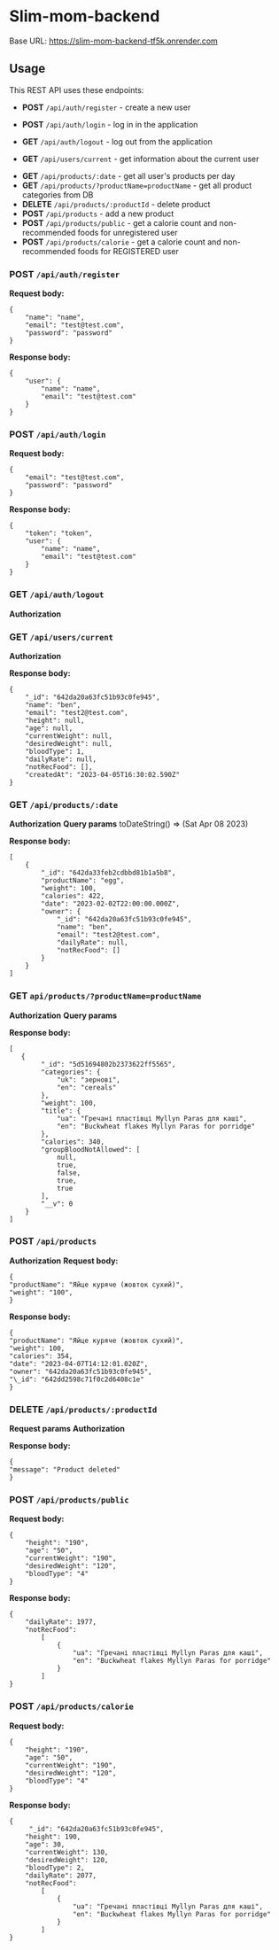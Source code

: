 # Slim-mom-backend

Base URL: https://slim-mom-backend-tf5k.onrender.com

## Usage

This REST API uses these endpoints:

- **POST** `/api/auth/register` - create a new user
- **POST** `/api/auth/login` - log in in the application
- **GET** `/api/auth/logout` - log out from the application

- **GET** `/api/users/current` - get information about the current user
<!-- - **GET** `/api/users/verify/:verificationToken` - confirm email
- **POST** `/api/users/verify` - reconfirm email -->

- **GET** `/api/products/:date` - get all user's products per day
- **GET** `/api/products/?productName=productName` - get all product categories from DB
- **DELETE** `/api/products/:productId` - delete product
- **POST** `/api/products` - add a new product
- **POST** `/api/products/public` - get a calorie count and non-recommended foods for unregistered user
- **POST** `/api/products/calorie` - get a calorie count and non-recommended foods for REGISTERED user

### **POST** `/api/auth/register`

**Request body:**

```
{
    "name": "name",
    "email": "test@test.com",
    "password": "password"
}
```

**Response body:**

```
{
    "user": {
        "name": "name",
        "email": "test@test.com"
    }
}
```

### **POST** `/api/auth/login`

**Request body:**

```
{
    "email": "test@test.com",
    "password": "password"
}
```

**Response body:**

```
{
    "token": "token",
    "user": {
        "name": "name",
        "email": "test@test.com"
    }
}
```

### **GET** `/api/auth/logout`

**Authorization**

### **GET** `/api/users/current`

**Authorization**

**Response body:**

```
{
    "_id": "642da20a63fc51b93c0fe945",
    "name": "ben",
    "email": "test2@test.com",
    "height": null,
    "age": null,
    "currentWeight": null,
    "desiredWeight": null,
    "bloodType": 1,
    "dailyRate": null,
    "notRecFood": [],
    "createdAt": "2023-04-05T16:30:02.590Z"
}
```

### **GET** `/api/products/:date`

**Authorization**
**Query params** toDateString() => (Sat Apr 08 2023)

**Response body:**

```
[
    {
        "_id": "642da33feb2cdbbd81b1a5b8",
        "productName": "egg",
        "weight": 100,
        "calories": 422,
        "date": "2023-02-02T22:00:00.000Z",
        "owner": {
            "_id": "642da20a63fc51b93c0fe945",
            "name": "ben",
            "email": "test2@test.com",
            "dailyRate": null,
            "notRecFood": []
        }
    }
]
```

### **GET** `api/products/?productName=productName`

**Authorization**
**Query params**

**Response body:**

```
[
   {
        "_id": "5d51694802b2373622ff5565",
        "categories": {
            "uk": "зернові",
            "en": "cereals"
        },
        "weight": 100,
        "title": {
            "ua": "Гречані пластівці Myllyn Paras для каші",
            "en": "Buckwheat flakes Myllyn Paras for porridge"
        },
        "calories": 340,
        "groupBloodNotAllowed": [
            null,
            true,
            false,
            true,
            true
        ],
        "__v": 0
    }
]
```

### **POST** `/api/products`

**Authorization**
**Request body:**

```
{
"productName": "Яйце куряче (жовток сухий)",
"weight": "100",
}
```

**Response body:**

```
{
"productName": "Яйце куряче (жовток сухий)",
"weight": 100,
"calories": 354,
"date": "2023-04-07T14:12:01.020Z",
"owner": "642da20a63fc51b93c0fe945",
"\_id": "642dd2598c71f0c2d6408c1e"
}
```

### **DELETE** `/api/products/:productId`

**Request params**
**Authorization**

**Response body:**

```
{
"message": "Product deleted"
}
```

### **POST** `/api/products/public`

**Request body:**

```
{
    "height": "190",
    "age": "50",
    "currentWeight": "190",
    "desiredWeight": "120",
    "bloodType": "4"
}
```

**Response body:**

```
{
    "dailyRate": 1977,
    "notRecFood":
        [
            {
                "ua": "Гречані пластівці Myllyn Paras для каші",
                "en": "Buckwheat flakes Myllyn Paras for porridge"
            }
        ]
}
```

### **POST** `/api/products/calorie`

**Request body:**

```
{
    "height": "190",
    "age": "50",
    "currentWeight": "190",
    "desiredWeight": "120",
    "bloodType": "4"
}
```

**Response body:**

```
{
     "_id": "642da20a63fc51b93c0fe945",
    "height": 190,
    "age": 30,
    "currentWeight": 130,
    "desiredWeight": 120,
    "bloodType": 2,
    "dailyRate": 2077,
    "notRecFood":
        [
            {
                "ua": "Гречані пластівці Myllyn Paras для каші",
                "en": "Buckwheat flakes Myllyn Paras for porridge"
            }
        ]
}
```
